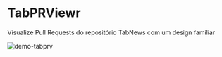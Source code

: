 # TabPRViewr
Visualize Pull Requests do repositório TabNews com um design familiar

![demo-tabprv](https://github.com/user-attachments/assets/a4e71b27-cd02-4efc-a1f8-4f1b9c9248cb)
